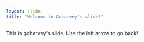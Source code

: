 ```yaml
---
layout: slide
title: "Welcome to Goharvey's slide!"
---
```

This is goharvey's slide.
Use the left arrow to go back!
